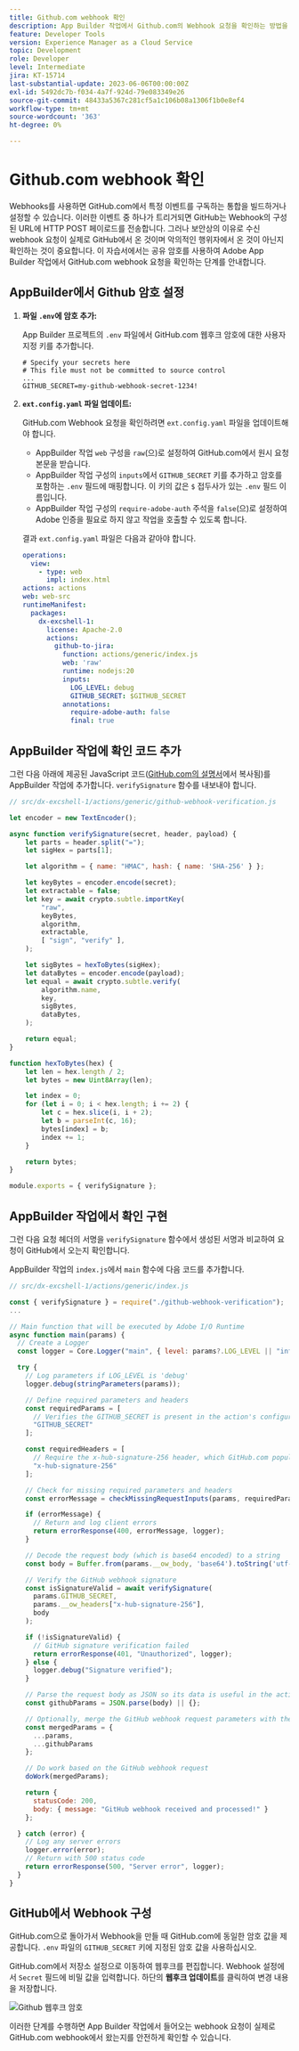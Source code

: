 ```yaml
---
title: Github.com webhook 확인
description: App Builder 작업에서 Github.com의 Webhook 요청을 확인하는 방법을 알아봅니다.
feature: Developer Tools
version: Experience Manager as a Cloud Service
topic: Development
role: Developer
level: Intermediate
jira: KT-15714
last-substantial-update: 2023-06-06T00:00:00Z
exl-id: 5492dc7b-f034-4a7f-924d-79e083349e26
source-git-commit: 48433a5367c281cf5a1c106b08a1306f1b0e8ef4
workflow-type: tm+mt
source-wordcount: '363'
ht-degree: 0%

---
```


# Github.com webhook 확인

Webhooks를 사용하면 GitHub.com에서 특정 이벤트를 구독하는 통합을 빌드하거나 설정할 수 있습니다. 이러한 이벤트 중 하나가 트리거되면 GitHub는 Webhook의 구성된 URL에 HTTP POST 페이로드를 전송합니다. 그러나 보안상의 이유로 수신 webhook 요청이 실제로 GitHub에서 온 것이며 악의적인 행위자에서 온 것이 아닌지 확인하는 것이 중요합니다. 이 자습서에서는 공유 암호를 사용하여 Adobe App Builder 작업에서 GitHub.com webhook 요청을 확인하는 단계를 안내합니다.

## AppBuilder에서 Github 암호 설정

1. **파일 `.env`에 암호 추가:**

   App Builder 프로젝트의 `.env` 파일에서 GitHub.com 웹후크 암호에 대한 사용자 지정 키를 추가합니다.

   ```env
   # Specify your secrets here
   # This file must not be committed to source control
   ...
   GITHUB_SECRET=my-github-webhook-secret-1234!
   ```

2. **`ext.config.yaml` 파일 업데이트:**

   GitHub.com Webhook 요청을 확인하려면 `ext.config.yaml` 파일을 업데이트해야 합니다.

   - AppBuilder 작업 `web` 구성을 `raw`(으)로 설정하여 GitHub.com에서 원시 요청 본문을 받습니다.
   - AppBuilder 작업 구성의 `inputs`에서 `GITHUB_SECRET` 키를 추가하고 암호를 포함하는 `.env` 필드에 매핑합니다. 이 키의 값은 `$` 접두사가 있는 `.env` 필드 이름입니다.
   - AppBuilder 작업 구성의 `require-adobe-auth` 주석을 `false`(으)로 설정하여 Adobe 인증을 필요로 하지 않고 작업을 호출할 수 있도록 합니다.

   결과 `ext.config.yaml` 파일은 다음과 같아야 합니다.

   ```yaml
   operations:
     view:
       - type: web
         impl: index.html
   actions: actions
   web: web-src
   runtimeManifest:
     packages:
       dx-excshell-1:
         license: Apache-2.0
         actions:
           github-to-jira:
             function: actions/generic/index.js
             web: 'raw'
             runtime: nodejs:20
             inputs:
               LOG_LEVEL: debug
               GITHUB_SECRET: $GITHUB_SECRET
             annotations:
               require-adobe-auth: false
               final: true
   ```

## AppBuilder 작업에 확인 코드 추가

그런 다음 아래에 제공된 JavaScript 코드([GitHub.com의 설명서](https://docs.github.com/en/webhooks/using-webhooks/validating-webhook-deliveries#javascript-example)에서 복사됨)를 AppBuilder 작업에 추가합니다. `verifySignature` 함수를 내보내야 합니다.

```javascript
// src/dx-excshell-1/actions/generic/github-webhook-verification.js

let encoder = new TextEncoder();

async function verifySignature(secret, header, payload) {
    let parts = header.split("=");
    let sigHex = parts[1];

    let algorithm = { name: "HMAC", hash: { name: 'SHA-256' } };

    let keyBytes = encoder.encode(secret);
    let extractable = false;
    let key = await crypto.subtle.importKey(
        "raw",
        keyBytes,
        algorithm,
        extractable,
        [ "sign", "verify" ],
    );

    let sigBytes = hexToBytes(sigHex);
    let dataBytes = encoder.encode(payload);
    let equal = await crypto.subtle.verify(
        algorithm.name,
        key,
        sigBytes,
        dataBytes,
    );

    return equal;
}

function hexToBytes(hex) {
    let len = hex.length / 2;
    let bytes = new Uint8Array(len);

    let index = 0;
    for (let i = 0; i < hex.length; i += 2) {
        let c = hex.slice(i, i + 2);
        let b = parseInt(c, 16);
        bytes[index] = b;
        index += 1;
    }

    return bytes;
}

module.exports = { verifySignature };
```

## AppBuilder 작업에서 확인 구현

그런 다음 요청 헤더의 서명을 `verifySignature` 함수에서 생성된 서명과 비교하여 요청이 GitHub에서 오는지 확인합니다.

AppBuilder 작업의 `index.js`에서 `main` 함수에 다음 코드를 추가합니다.


```javascript
// src/dx-excshell-1/actions/generic/index.js

const { verifySignature } = require("./github-webhook-verification");
...

// Main function that will be executed by Adobe I/O Runtime
async function main(params) {
  // Create a Logger
  const logger = Core.Logger("main", { level: params?.LOG_LEVEL || "info" });

  try {
    // Log parameters if LOG_LEVEL is 'debug'
    logger.debug(stringParameters(params));

    // Define required parameters and headers
    const requiredParams = [
      // Verifies the GITHUB_SECRET is present in the action's configuration; add other parameters here as needed.
      "GITHUB_SECRET"
    ];

    const requiredHeaders = [
      // Require the x-hub-signature-256 header, which GitHub.com populates with a sha256 hash of the payload
      "x-hub-signature-256"
    ];

    // Check for missing required parameters and headers
    const errorMessage = checkMissingRequestInputs(params, requiredParams, requiredHeaders);

    if (errorMessage) {
      // Return and log client errors
      return errorResponse(400, errorMessage, logger);
    }

    // Decode the request body (which is base64 encoded) to a string
    const body = Buffer.from(params.__ow_body, 'base64').toString('utf-8');

    // Verify the GitHub webhook signature
    const isSignatureValid = await verifySignature(
      params.GITHUB_SECRET,
      params.__ow_headers["x-hub-signature-256"],
      body
    );

    if (!isSignatureValid) {
      // GitHub signature verification failed
      return errorResponse(401, "Unauthorized", logger);
    } else {
      logger.debug("Signature verified");
    }

    // Parse the request body as JSON so its data is useful in the action
    const githubParams = JSON.parse(body) || {};

    // Optionally, merge the GitHub webhook request parameters with the action parameters
    const mergedParams = {
      ...params,
      ...githubParams
    };

    // Do work based on the GitHub webhook request
    doWork(mergedParams);

    return {
      statusCode: 200,
      body: { message: "GitHub webhook received and processed!" }
    };

  } catch (error) {
    // Log any server errors
    logger.error(error);
    // Return with 500 status code
    return errorResponse(500, "Server error", logger);
  }
}
```

## GitHub에서 Webhook 구성

GitHub.com으로 돌아가서 Webhook을 만들 때 GitHub.com에 동일한 암호 값을 제공합니다. `.env` 파일의 `GITHUB_SECRET` 키에 지정된 암호 값을 사용하십시오.

GitHub.com에서 저장소 설정으로 이동하여 웹후크를 편집합니다. Webhook 설정에서 `Secret` 필드에 비밀 값을 입력합니다. 하단의 __웹후크 업데이트__&#x200B;를 클릭하여 변경 내용을 저장합니다.

![Github 웹후크 암호](./assets/github-webhook-verification/github-webhook-settings.png)

이러한 단계를 수행하면 App Builder 작업에서 들어오는 webhook 요청이 실제로 GitHub.com webhook에서 왔는지를 안전하게 확인할 수 있습니다.
